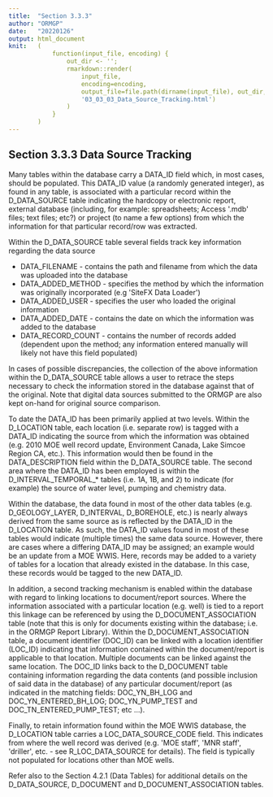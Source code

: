 ```yaml
---
title:  "Section 3.3.3"
author: "ORMGP"
date:   "20220126"
output: html_document
knit:   (
            function(input_file, encoding) {
                out_dir <- '';
                rmarkdown::render(
                    input_file,
                    encoding=encoding,
                    output_file=file.path(dirname(input_file), out_dir,
                    '03_03_03_Data_Source_Tracking.html')
                )
            }
        )
---
```


## Section 3.3.3 Data Source Tracking

Many tables within the database carry a DATA_ID field which, in most cases, should be populated.  This DATA_ID value (a randomly generated integer), as found in any table, is associated with a particular record within the D_DATA_SOURCE table indicating the hardcopy or electronic report, external database (including, for example: spreadsheets; Access '.mdb' files; text files; etc?) or project (to name a few options) from which the information for that particular record/row was extracted.  

Within the D_DATA_SOURCE table several fields track key information regarding the data source

* DATA_FILENAME - contains the path  and filename from which the data was uploaded into the database
* DATA_ADDED_METHOD - specifies the method by which the information was originally incorporated (e.g 'SiteFX Data Loader')
* DATA_ADDED_USER - specifies the user who loaded the original information
* DATA_ADDED_DATE - contains the date on which the information was added to the database
* DATA_RECORD_COUNT - contains the number of records added (dependent upon the method; any information entered manually will likely not have this field populated) 

In cases of possible discrepancies, the collection of the above information within the D_DATA_SOURCE table allows a user to retrace the steps necessary to check the information stored in the database against that of the original. Note that digital data sources submitted to the ORMGP are also kept on-hand for original source comparison.

To date the DATA_ID has been primarily applied at two levels.  Within the
D_LOCATION table, each location (i.e. separate row) is tagged with a DATA_ID
indicating the source from which the information was obtained (e.g. 2010 MOE
well record update, Environment Canada, Lake Simcoe Region CA, etc.).  This
information would then be found in the DATA_DESCRIPTION field within the
D_DATA_SOURCE table.  The second area where the DATA_ID has been employed is
within the D_INTERVAL_TEMPORAL_\* tables (i.e. 1A, 1B, and 2) to indicate (for example) the source of water level, pumping and chemistry data.  

Within the database, the data found in most of the other data tables (e.g.
D_GEOLOGY_LAYER, D_INTERVAL, D_BOREHOLE, etc.) is nearly always derived from
the same source as is reflected by the DATA_ID in the D_LOCATION table.  As
such, the DATA_ID values found in most of these tables would indicate
(multiple times) the same data source. However, there are cases where a
differing DATA_ID may be assigned; an example would be an update from a MOE
WWIS.  Here, records may be added to a variety of tables for a location that
already existed in the database.  In this case, these records would be tagged
to the new DATA_ID.

In addition, a second tracking mechanism is enabled within the database with regard to linking locations to document/report sources.  Where the information associated with a particular location (e.g. well) is tied to a report this linkage can be referenced by using the D_DOCUMENT_ASSOCIATION table (note that this is only for documents existing within the database; i.e. in the ORMGP Report Library).  Within the D_DOCUMENT_ASSOCIATION table, a document identifier (DOC_ID) can be linked with a location identifier (LOC_ID) indicating that information contained within the document/report is applicable to that location.  Multiple documents can be linked against the same location.  The DOC_ID links back to the D_DOCUMENT table containing information regarding the data contents (and possible inclusion of said data in the database) of any particular document/report (as indicated in the matching fields: DOC_YN_BH_LOG and DOC_YN_ENTERED_BH_LOG; DOC_YN_PUMP_TEST and DOC_TN_ENTERED_PUMP_TEST; etc ...).

Finally, to retain information found within the MOE WWIS database, the D_LOCATION table carries a LOC_DATA_SOURCE_CODE field.  This indicates from where the well record was derived (e.g. 'MOE staff', 'MNR staff', 'driller', etc. - see R_LOC_DATA_SOURCE for details).  The field is typically not populated for locations other than MOE wells. 

Refer also to the Section 4.2.1 (Data Tables) for additional details on the D_DATA_SOURCE, D_DOCUMENT and D_DOCUMENT_ASSOCIATION tables.


